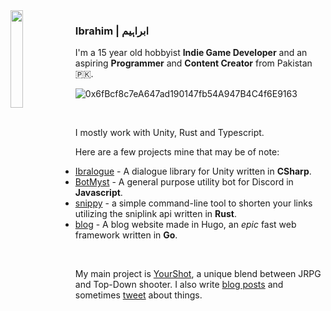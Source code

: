 <img align="left" width=20% height=20% src="https://i.ibb.co/x6cZFyk/11072009254.jpg">

### Ibrahim | ابراہیم


I'm a 15 year old hobbyist **Indie Game Developer** and an aspiring **Programmer** and **Content Creator** from Pakistan 🇵🇰.

![0x6fBcf8c7eA647ad190147fb54A947B4C4f6E9163](https://img.shields.io/badge/eth%20-0x6fBcf8c7eA647ad190147fb54A947B4C4f6E9163-%23434871)

<br>

I mostly work with Unity, Rust and Typescript.

Here are a few projects mine that may be of note:

- [Ibralogue](https://github.com/ibra/Ibralogue) - A dialogue library for Unity written in **CSharp**.
- [BotMyst](https://github.com/BotMyst/BotMystRevival) - A general purpose utility bot for Discord in **Javascript**.
- [snippy](https://github.com/ibra/snippy) - a simple command-line tool to shorten your links utilizing the sniplink api written in **Rust**.
- [blog](https://github.com/ibra/blog) - A blog website made in Hugo, an *epic* fast web framework written in **Go**.
<br> 

My main project is [YourShot](https://playyourshot.com), a unique blend between JRPG and Top-Down shooter. I also write [blog posts](https://ibrahim.thedev.id) and sometimes [tweet](https://twitter.com/minidevz) about things.
